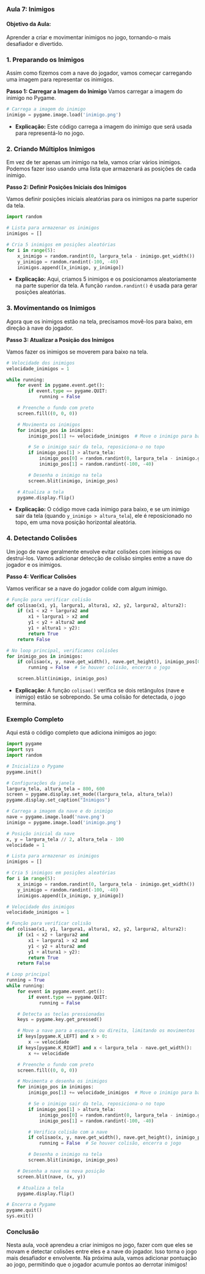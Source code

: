 ### Aula 7: Inimigos

#### Objetivo da Aula:
Aprender a criar e movimentar inimigos no jogo, tornando-o mais desafiador e divertido.

### 1. Preparando os Inimigos

Assim como fizemos com a nave do jogador, vamos começar carregando uma imagem para representar os inimigos.

**Passo 1: Carregar a Imagem do Inimigo**
Vamos carregar a imagem do inimigo no Pygame.

```python
# Carrega a imagem do inimigo
inimigo = pygame.image.load('inimigo.png')
```

- **Explicação:** Este código carrega a imagem do inimigo que será usada para representá-lo no jogo.

### 2. Criando Múltiplos Inimigos

Em vez de ter apenas um inimigo na tela, vamos criar vários inimigos. Podemos fazer isso usando uma lista que armazenará as posições de cada inimigo.

**Passo 2: Definir Posições Iniciais dos Inimigos**

Vamos definir posições iniciais aleatórias para os inimigos na parte superior da tela.

```python
import random

# Lista para armazenar os inimigos
inimigos = []

# Cria 5 inimigos em posições aleatórias
for i in range(5):
    x_inimigo = random.randint(0, largura_tela - inimigo.get_width())
    y_inimigo = random.randint(-100, -40)
    inimigos.append([x_inimigo, y_inimigo])
```

- **Explicação:** Aqui, criamos 5 inimigos e os posicionamos aleatoriamente na parte superior da tela. A função `random.randint()` é usada para gerar posições aleatórias.

### 3. Movimentando os Inimigos

Agora que os inimigos estão na tela, precisamos movê-los para baixo, em direção à nave do jogador.

**Passo 3: Atualizar a Posição dos Inimigos**

Vamos fazer os inimigos se moverem para baixo na tela.

```python
# Velocidade dos inimigos
velocidade_inimigos = 1

while running:
    for event in pygame.event.get():
        if event.type == pygame.QUIT:
            running = False

    # Preenche o fundo com preto
    screen.fill((0, 0, 0))

    # Movimenta os inimigos
    for inimigo_pos in inimigos:
        inimigo_pos[1] += velocidade_inimigos  # Move o inimigo para baixo

        # Se o inimigo sair da tela, reposiciona-o no topo
        if inimigo_pos[1] > altura_tela:
            inimigo_pos[0] = random.randint(0, largura_tela - inimigo.get_width())
            inimigo_pos[1] = random.randint(-100, -40)

        # Desenha o inimigo na tela
        screen.blit(inimigo, inimigo_pos)

    # Atualiza a tela
    pygame.display.flip()
```

- **Explicação:** O código move cada inimigo para baixo, e se um inimigo sair da tela (quando `y_inimigo > altura_tela`), ele é reposicionado no topo, em uma nova posição horizontal aleatória.

### 4. Detectando Colisões

Um jogo de nave geralmente envolve evitar colisões com inimigos ou destruí-los. Vamos adicionar detecção de colisão simples entre a nave do jogador e os inimigos.

**Passo 4: Verificar Colisões**

Vamos verificar se a nave do jogador colide com algum inimigo.

```python
# Função para verificar colisão
def colisao(x1, y1, largura1, altura1, x2, y2, largura2, altura2):
    if (x1 < x2 + largura2 and
        x1 + largura1 > x2 and
        y1 < y2 + altura2 and
        y1 + altura1 > y2):
        return True
    return False

# No loop principal, verificamos colisões
for inimigo_pos in inimigos:
    if colisao(x, y, nave.get_width(), nave.get_height(), inimigo_pos[0], inimigo_pos[1], inimigo.get_width(), inimigo.get_height()):
        running = False  # Se houver colisão, encerra o jogo

    screen.blit(inimigo, inimigo_pos)
```

- **Explicação:** A função `colisao()` verifica se dois retângulos (nave e inimigo) estão se sobrepondo. Se uma colisão for detectada, o jogo termina.

### Exemplo Completo

Aqui está o código completo que adiciona inimigos ao jogo:

```python
import pygame
import sys
import random

# Inicializa o Pygame
pygame.init()

# Configurações da janela
largura_tela, altura_tela = 800, 600
screen = pygame.display.set_mode((largura_tela, altura_tela))
pygame.display.set_caption("Inimigos")

# Carrega a imagem da nave e do inimigo
nave = pygame.image.load('nave.png')
inimigo = pygame.image.load('inimigo.png')

# Posição inicial da nave
x, y = largura_tela // 2, altura_tela - 100
velocidade = 1

# Lista para armazenar os inimigos
inimigos = []

# Cria 5 inimigos em posições aleatórias
for i in range(5):
    x_inimigo = random.randint(0, largura_tela - inimigo.get_width())
    y_inimigo = random.randint(-100, -40)
    inimigos.append([x_inimigo, y_inimigo])

# Velocidade dos inimigos
velocidade_inimigos = 1

# Função para verificar colisão
def colisao(x1, y1, largura1, altura1, x2, y2, largura2, altura2):
    if (x1 < x2 + largura2 and
        x1 + largura1 > x2 and
        y1 < y2 + altura2 and
        y1 + altura1 > y2):
        return True
    return False

# Loop principal
running = True
while running:
    for event in pygame.event.get():
        if event.type == pygame.QUIT:
            running = False

    # Detecta as teclas pressionadas
    keys = pygame.key.get_pressed()

    # Move a nave para a esquerda ou direita, limitando os movimentos
    if keys[pygame.K_LEFT] and x > 0:
        x -= velocidade
    if keys[pygame.K_RIGHT] and x < largura_tela - nave.get_width():
        x += velocidade

    # Preenche o fundo com preto
    screen.fill((0, 0, 0))

    # Movimenta e desenha os inimigos
    for inimigo_pos in inimigos:
        inimigo_pos[1] += velocidade_inimigos  # Move o inimigo para baixo

        # Se o inimigo sair da tela, reposiciona-o no topo
        if inimigo_pos[1] > altura_tela:
            inimigo_pos[0] = random.randint(0, largura_tela - inimigo.get_width())
            inimigo_pos[1] = random.randint(-100, -40)

        # Verifica colisão com a nave
        if colisao(x, y, nave.get_width(), nave.get_height(), inimigo_pos[0], inimigo_pos[1], inimigo.get_width(), inimigo.get_height()):
            running = False  # Se houver colisão, encerra o jogo

        # Desenha o inimigo na tela
        screen.blit(inimigo, inimigo_pos)

    # Desenha a nave na nova posição
    screen.blit(nave, (x, y))

    # Atualiza a tela
    pygame.display.flip()

# Encerra o Pygame
pygame.quit()
sys.exit()
```

### Conclusão

Nesta aula, você aprendeu a criar inimigos no jogo, fazer com que eles se movam e detectar colisões entre eles e a nave do jogador. Isso torna o jogo mais desafiador e envolvente. Na próxima aula, vamos adicionar pontuação ao jogo, permitindo que o jogador acumule pontos ao derrotar inimigos!